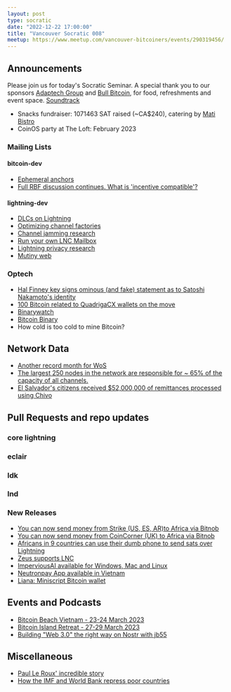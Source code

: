 ```yaml
---
layout: post
type: socratic
date: "2022-12-22 17:00:00"
title: "Vancouver Socratic 008"
meetup: https://www.meetup.com/vancouver-bitcoiners/events/290319456/
---
```


## Announcements
Please join us for today's Socratic Seminar. A special thank you to our sponsors [Adaptech Group](https://adaptechgroup.com/) and [Bull Bitcoin](https://www.bullbitcoin.com/), for food, refreshments and event space. [Soundtrack](https://rss.com/podcasts/btcjune/)

- Snacks fundraiser: 1071463 SAT raised (~CA$240), catering by [Mati Bistro](https://www.matibistro.com/)
- CoinOS party at The Loft: February 2023

### Mailing Lists

#### bitcoin-dev

- [Ephemeral anchors](https://lists.linuxfoundation.org/pipermail/bitcoin-dev/2022-November/021222.html)
- [Full RBF discussion continues. What is 'incentive compatible'?](https://github.com/bitcoin/bitcoin/pull/26451)

#### lightning-dev

- [DLCs on Lightning](https://medium.com/crypto-garage/dlc-on-lightning-cb5d191f6e64)
- [Optimizing channel factories](https://lists.linuxfoundation.org/pipermail/lightning-dev/2022-December/003782.html)
- [Channel jamming research](https://lists.linuxfoundation.org/pipermail/lightning-dev/2022-November/003754.html)
- [Run your own LNC Mailbox](https://docs.lightning.engineering/lightning-network-tools/lightning-terminal/mailbox)
- [Lightning privacy research](https://lightningprivacy.com/en/introduction)
- [Mutiny web](https://makers.bolt.fun/story/mutiny-web-pitch--476)

<!-- #### dlc-dev -->


### Optech

- [Hal Finney key signs ominous (and fake) statement as to Satoshi Nakamoto's identity](https://gist.github.com/johnzweng/09aa944d9379607ce2442c8199034b59)
- [100 Bitcoin related to QuadrigaCX wallets on the move](https://www.coindesk.com/policy/2022/12/19/bitcoin-addresses-tied-to-defunct-canadian-crypto-exchange-quadrigacx-wake-up/)
- [Binarywatch](https://binarywatch.org/)
- [Bitcoin Binary](https://bitcoinbinary.org/)
- How cold is too cold to mine Bitcoin?

<!-- ### Bitcoinomics -->



## Network Data

- [Another record month for WoS](https://twitter.com/kerooke/status/1603812141966016520)
- [The largest 250 nodes in the network are responsible  for ~  65% of the capacity of all channels.](https://twitter.com/thomas_fahrer/status/1605650356699947009)
- [El Salvador's citizens received $52,000,000 of remittances processed using Chivo](https://twitter.com/documentingbtc/status/1605284970490220544)

<!-- ## Research -->



<!-- ## InfoSec -->


## Pull Requests and repo updates

<!-- ### Bitcoin Core -->

<!-- ### rust-bitcoin -->

<!-- ### secp256k1 -->

<!-- ### secp256k1-zkp -->

<!-- ### BIPs -->

<!-- ### eclair -->

### core lightning

### eclair

### ldk

### lnd

<!-- ### rust-lightning -->


<!-- ### BOLTS -->

### New Releases

- [You can now send money from Strike (US, ES, AR)to Africa via Bitnob](https://twitter.com/Strike/status/1603207276252352513)
- [You can now send money from CoinCorner (UK) to Africa via Bitnob](https://bitcoinmagazine.com/business/bitcoin-enables-instant-fiat-transfers-to-africa)
- [Africans in 9 countries can use their dumb phone to send sats over Lightning](https://www.coindesk.com/tech/2022/12/20/machankuras-bitcoin-wallet-targets-africans-with-old-school-phones-and-no-internet/)
- [Zeus supports LNC](https://twitter.com/zeusln/status/1604926345988939795)
- [ImperviousAI available for Windows, Mac and Linux](https://twitter.com/imperviousai/status/1602918728559169536)
- [Neutronpay App available in Vietnam](https://twitter.com/subnetmask/status/1599973707803668480)
- [Liana: Miniscript Bitcoin wallet](https://twitter.com/KLoaec/status/1605627027746324497)

## Events and Podcasts

- [Bitcoin Beach Vietnam - 23-24 March 2023](https://twitter.com/bitcoinbeachvn/status/1602765357177266177)
- [Bitcoin Island Retreat - 27-29 March 2023](https://twitter.com/bitcoinislandph/status/1604815889148579841)
- [Building "Web 3.0" the right way on Nostr with jb55](https://www.youtube.com/watch?v=_Y_Mlk__KR0)

## Miscellaneous

- [Paul Le Roux' incredible story](https://magazine.atavist.com/the-mastermind/)
- [How the IMF and World Bank repress poor countries](https://bitcoinmagazine.com/culture/imf-world-bank-repress-poor-countries)

